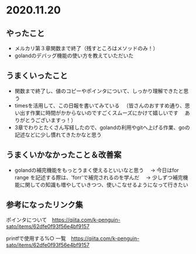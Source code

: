 # 2020.11.20

## やったこと

- メルカリ第３章関数まで終了（残すところはメソッドのみ！）
- golandのデバッグ機能の使い方を教えていただいた

## うまくいったこと

- 関数まで終了し、値のコピーやポインタについて、しっかり理解できたと思う
- timesを活用して、この日報を書いてみている
　（皆さんのおすすめ通り、思い出す作業に時間がかからないのですごくスムーズにかけて嬉しいです
　ありがとうございますっ！）
- 3章でわりとたくさん写経したので、golandの利用やgitへ上げる作業、goの記述などに少し慣れてきたかなと思う

## うまくいかなかったこと＆改善案

- golandの補完機能をもっとうまく使えるといいなと思う
　→ 今日はfor range を記述する際は、'forr'で補完されるのを学んだ
　→ 少しずつ補完機能に関しての知識も増やしていきつつ、使いこなせるようになって行きたい

## 参考になったリンク集

ポインタについて　https://qiita.com/k-penguin-sato/items/62dfe0f93f56e4bf9157

printfで使用する%○ 一覧　https://qiita.com/k-penguin-sato/items/62dfe0f93f56e4bf9157

